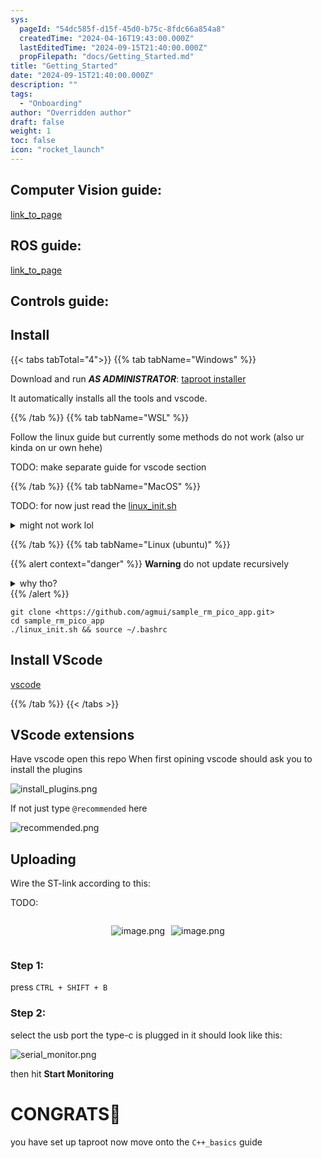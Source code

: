 ```yaml
---
sys:
  pageId: "54dc585f-d15f-45d0-b75c-8fdc66a854a8"
  createdTime: "2024-04-16T19:43:00.000Z"
  lastEditedTime: "2024-09-15T21:40:00.000Z"
  propFilepath: "docs/Getting_Started.md"
title: "Getting_Started"
date: "2024-09-15T21:40:00.000Z"
description: ""
tags:
  - "Onboarding"
author: "Overridden author"
draft: false
weight: 1
toc: false
icon: "rocket_launch"
---
```


## Computer Vision guide:

[link_to_page](86d45bc0-388b-4d26-8848-44f255f73d0e)

## ROS guide:

[link_to_page](3c76c1de-ec8f-46d6-8b0a-294005edc2d5)

## Controls guide:

## Install

{{< tabs tabTotal="4">}}
{{% tab tabName="Windows" %}}

Download and run _**AS ADMINISTRATOR**_: [taproot installer](https://github.com/Thornbots/TeachingFreshies/releases/tag/1.0)

It automatically installs all the tools and vscode.

{{% /tab %}}
{{% tab tabName="WSL" %}}

Follow the linux guide but currently some methods do not work (also ur kinda on ur own hehe)

TODO: make separate guide for vscode section

{{% /tab %}}
{{% tab tabName="MacOS" %}}

TODO: for now just read the [linux_init.sh](https://github.com/agmui/sample_rm_pico_app/blob/main/linux_init.sh)

<details>
<summary>might not work lol</summary>

`brew install libusb pkg-config`

Next install: [vscode](https://code.visualstudio.com/Download)

</details>

{{% /tab %}}
{{% tab tabName="Linux (ubuntu)" %}}

{{% alert context="danger" %}}
**Warning** do not update recursively
<details>
<summary>why tho?</summary>
There are some submodules that may go on for a while (like tinyusb) and I highly
recommend you don't need to get them.
If you want to see what submodules I update just look in `linux_init.sh`
</details>
{{% /alert %}}

```shell
git clone <https://github.com/agmui/sample_rm_pico_app.git>
cd sample_rm_pico_app
./linux_init.sh && source ~/.bashrc
```

## Install VScode

[vscode](https://code.visualstudio.com/Download)

{{% /tab %}}
{{< /tabs >}}

## VScode extensions

Have vscode open this repo
When first opining vscode should ask you to install the plugins

![install_plugins.png](https://prod-files-secure.s3.us-west-2.amazonaws.com/d518164a-d88e-44d1-a4ee-3adb3bd8bce0/89bd30f0-1825-4e77-867b-0a41ce370880/install_plugins.png?X-Amz-Algorithm=AWS4-HMAC-SHA256&X-Amz-Content-Sha256=UNSIGNED-PAYLOAD&X-Amz-Credential=ASIAZI2LB466YTFCWRP2%2F20250425%2Fus-west-2%2Fs3%2Faws4_request&X-Amz-Date=20250425T041040Z&X-Amz-Expires=3600&X-Amz-Security-Token=IQoJb3JpZ2luX2VjEIz%2F%2F%2F%2F%2F%2F%2F%2F%2F%2FwEaCXVzLXdlc3QtMiJIMEYCIQDEsGdNMGJwpikVT89cthSzI1gNxF8PXTDPt9agAYNd8AIhAPuLWdVgGjRKyyf9XAUOfuAVuuCsk3otSX8yaTdtPCp0Kv8DCCUQABoMNjM3NDIzMTgzODA1Igz7ocVuoSW80mm6i%2F8q3APW8YTn%2BL9j2h9dbFeIvc2zt3DnZMTxSNrtRcFPz19JH45yzw16R1gLxKI9kFa4Et9Tb3sYf8byn1e37JHuEVD86Z%2Ft0C3KXVjauUbD3yiyzueySUvyZ4hBaPvrE7IgsJUlrEsWVToP1bYbWkrF4LtF%2B0JHoTzUmgxeXTutFHcpcqFK%2Fopje8fsjwa8M3Qs9gcY3S0NkUqapdot%2BcaYcuoS50N6Va4eFGOjpWl0EUm2zILt3iiK8wWqoMGaIaW6QSlWyDqQYGZ8rspZ1jxUVL7YHiL%2BWo%2F6rFsLSaXlSolvE97UEO7TKVy7tA2HKDL%2BazT1HmNFWsogwPK6%2Btvv%2FR%2FowcmXBYp1DOw1jQlhQK3jrdEBtbfeAZIvw294byz9kDCzeZiN3Thchzrc6kHsXjLS%2F%2B5BJdnxZnosxD3JzCPVH2IYaNFQ5fCLDqz3LKdSoHz9baNbxRGfu%2BGr6Hd2kT13%2F%2BuxgWGulkrKEwkoL2vRWWVAQq%2BQxLxlKeJylzzRxyZ2SRejjvXo%2FuXWXscIII0FOY16PmTLvo1w1vWRS8qkLqnL6NylH0o8v6diL2qSPrV1uZYMB%2FVggoUCp3B8u21l8bQHRNvdXZTKetmngJ6E8eRXydhco972TrmAvzCPlazABjqkAYOaACliMg8LnGJD3zrPB5tC2OKX%2F57Wgm8vkgadNIwPjraI2LHvjbwCP%2BZkqOr9aApL1xM1RtnGGaWrf7hc%2BcOB%2FVQX%2FXsJ76ls0vmIjk0R8yosegwTVpixbxXgotg8ZhOBp90L0qCsVMNATmspZfFH6ZKq4K%2BOC7bGZXO%2BJt5eNCrqbQq21HwoPsr1wAjFMAiflpfQ7pTSxEo%2Fd2TQF%2BITj8eL&X-Amz-Signature=8576b3bcb569e30c3a37e01c89d59dbdf7f0742da983f5179d3c10dea1db5a02&X-Amz-SignedHeaders=host&x-id=GetObject)

If not just type `@recommended` here  

![recommended.png](https://prod-files-secure.s3.us-west-2.amazonaws.com/d518164a-d88e-44d1-a4ee-3adb3bd8bce0/61e661e9-5d85-4dfc-be0d-8d2097a5e793/recommended.png?X-Amz-Algorithm=AWS4-HMAC-SHA256&X-Amz-Content-Sha256=UNSIGNED-PAYLOAD&X-Amz-Credential=ASIAZI2LB466YTFCWRP2%2F20250425%2Fus-west-2%2Fs3%2Faws4_request&X-Amz-Date=20250425T041040Z&X-Amz-Expires=3600&X-Amz-Security-Token=IQoJb3JpZ2luX2VjEIz%2F%2F%2F%2F%2F%2F%2F%2F%2F%2FwEaCXVzLXdlc3QtMiJIMEYCIQDEsGdNMGJwpikVT89cthSzI1gNxF8PXTDPt9agAYNd8AIhAPuLWdVgGjRKyyf9XAUOfuAVuuCsk3otSX8yaTdtPCp0Kv8DCCUQABoMNjM3NDIzMTgzODA1Igz7ocVuoSW80mm6i%2F8q3APW8YTn%2BL9j2h9dbFeIvc2zt3DnZMTxSNrtRcFPz19JH45yzw16R1gLxKI9kFa4Et9Tb3sYf8byn1e37JHuEVD86Z%2Ft0C3KXVjauUbD3yiyzueySUvyZ4hBaPvrE7IgsJUlrEsWVToP1bYbWkrF4LtF%2B0JHoTzUmgxeXTutFHcpcqFK%2Fopje8fsjwa8M3Qs9gcY3S0NkUqapdot%2BcaYcuoS50N6Va4eFGOjpWl0EUm2zILt3iiK8wWqoMGaIaW6QSlWyDqQYGZ8rspZ1jxUVL7YHiL%2BWo%2F6rFsLSaXlSolvE97UEO7TKVy7tA2HKDL%2BazT1HmNFWsogwPK6%2Btvv%2FR%2FowcmXBYp1DOw1jQlhQK3jrdEBtbfeAZIvw294byz9kDCzeZiN3Thchzrc6kHsXjLS%2F%2B5BJdnxZnosxD3JzCPVH2IYaNFQ5fCLDqz3LKdSoHz9baNbxRGfu%2BGr6Hd2kT13%2F%2BuxgWGulkrKEwkoL2vRWWVAQq%2BQxLxlKeJylzzRxyZ2SRejjvXo%2FuXWXscIII0FOY16PmTLvo1w1vWRS8qkLqnL6NylH0o8v6diL2qSPrV1uZYMB%2FVggoUCp3B8u21l8bQHRNvdXZTKetmngJ6E8eRXydhco972TrmAvzCPlazABjqkAYOaACliMg8LnGJD3zrPB5tC2OKX%2F57Wgm8vkgadNIwPjraI2LHvjbwCP%2BZkqOr9aApL1xM1RtnGGaWrf7hc%2BcOB%2FVQX%2FXsJ76ls0vmIjk0R8yosegwTVpixbxXgotg8ZhOBp90L0qCsVMNATmspZfFH6ZKq4K%2BOC7bGZXO%2BJt5eNCrqbQq21HwoPsr1wAjFMAiflpfQ7pTSxEo%2Fd2TQF%2BITj8eL&X-Amz-Signature=4bda48bdf99ad1a9a918e821e6041b3a8ad62e1d9909b2f40140f54f6635fb90&X-Amz-SignedHeaders=host&x-id=GetObject)

## Uploading

Wire the ST-link according to this:

TODO:

<div style="display: flex;flex-direction: row; column-gap:10px; max-width: 630px;justify-content: center;">
<div>

![image.png](https://prod-files-secure.s3.us-west-2.amazonaws.com/d518164a-d88e-44d1-a4ee-3adb3bd8bce0/210ecb78-1116-4d7b-b9b7-2292f66fa2c2/image.png?X-Amz-Algorithm=AWS4-HMAC-SHA256&X-Amz-Content-Sha256=UNSIGNED-PAYLOAD&X-Amz-Credential=ASIAZI2LB466R7UEDTB2%2F20250425%2Fus-west-2%2Fs3%2Faws4_request&X-Amz-Date=20250425T041043Z&X-Amz-Expires=3600&X-Amz-Security-Token=IQoJb3JpZ2luX2VjEIz%2F%2F%2F%2F%2F%2F%2F%2F%2F%2FwEaCXVzLXdlc3QtMiJIMEYCIQDYfs9SnYcvecpIie1Q3g4S2vs%2BHardCqq4Ql6rw6KiogIhAPVhm3%2BHDdw71LrXZwWm9%2F5G0yeSTd9QJFBZgGZVKPNUKv8DCCUQABoMNjM3NDIzMTgzODA1Igz2VdjkhxADMNBiFjAq3AM07gwHHFHQBx7mqwX0Polo4wXMM1%2BujjRrLKB%2BK3jwnW6KfFNXpFZKMHWvwXsjh8lc14FwnaOWvVXsNf6Zx0i8NHWfmnIQjKKpWoc4fsGunElPfs8sfk3QiF95dZGOjshyvk7OM0zTWf9XATWATi3fLN7idh8e5BOVYcFoQjTBEkw%2Fr5wL8gHs1SlDNqxLAlWv9cV2KmL7TuoQPkGsUMZhm8xsMHFhY7ZjizNwabxi%2Fw5QnV2tr2nJq532qi%2FUojtgn2VUByna%2FabOggDXzbH9x4nx1zbAKidZIRkJvlMuz54EFUbmpkLJO9jwyIC87UYP0UILn2PHf8mC9qvDqC%2F8zEuSJhU8lgz0%2BjIOgTckwL6nrnhhq72BwJlgVwM3BpXYhI56V63g%2B8Jos%2B0051K3bA07s0ziohPXmq7apTTW68BvV5YEvVM9KZxJBY8xJC5Q5ziuOKA1wzc8b%2B%2FB5BFmya0Z7HU3BHpyxfi2EovEP%2FZfO9hNWqNa2fz3IReUIfUrBEEIDU8g88Mk1wg%2B5IDUK6ErqdGhNbZ1Z0ks%2FxYzEA4BTSuXkczdpM%2B9zW%2Byg9EBcQr0%2F7Vq2aZoUYsSVdzsDGd98wzWmdx4PN3hn8ncHnQ8O4Fm51JwY7BWmTDZlazABjqkAX0RiUeV1eRxZGzSP43X6zCdFeyowlKKt0bQ%2B%2FLNltAUQBc96wNiuDEQ7opwTXvy6C6himz0NHar8rFJMYzx0kBkD7Bxxw6fm6UaFO8SO1Z5gccMUQCgQkF3765%2FH2vvAyChN%2FSxekWf6EnzLGSgYPbDIomcX5MXgZAkQUsThrh%2B3gIH74t2kzEEGTUbTHH10AIjhcEW7QDyDU%2F%2B9exM7ZKDS7pV&X-Amz-Signature=18f22f11fe7beb036eb6790246c19c0f0ccd9c34f6ae5cf094d137d9c1b58ed6&X-Amz-SignedHeaders=host&x-id=GetObject)

</div>
<div>

![image.png](https://prod-files-secure.s3.us-west-2.amazonaws.com/d518164a-d88e-44d1-a4ee-3adb3bd8bce0/33a0fd0f-8ca6-4a86-8e09-26e95ded1fff/image.png?X-Amz-Algorithm=AWS4-HMAC-SHA256&X-Amz-Content-Sha256=UNSIGNED-PAYLOAD&X-Amz-Credential=ASIAZI2LB466ZQ6WJ5V5%2F20250425%2Fus-west-2%2Fs3%2Faws4_request&X-Amz-Date=20250425T041043Z&X-Amz-Expires=3600&X-Amz-Security-Token=IQoJb3JpZ2luX2VjEIz%2F%2F%2F%2F%2F%2F%2F%2F%2F%2FwEaCXVzLXdlc3QtMiJIMEYCIQCEMaAUFMscFT1b1tGLE%2FIALQs8UgGZd3wYuo%2B4vd649QIhAPiky7NePO5iwbHkCuQYgh74tLJnP49GQt2rKfCs8rsnKv8DCCUQABoMNjM3NDIzMTgzODA1Igw0SM9NLjuFSul41pQq3AMobsPT5aUWGJmxeSJqg16EaSFWb%2FEpyFhUhKIrtAb6pj4XZbFUyd7d3EaRJjVjsMfvf7lZw1kMxbzGcC8y%2B%2FPDeal98vT2iziBVVZOoUVaht5d23dU%2BQ2j9w14gxr7FVSxY4NakzD17DNEKCziuGPHivApw5yvoZJwHjxaJCFAiawaeA7z6VB%2Bjgd7YHU9W4pu9j2CgVQFSD2COMNiMVduHFjl2fRHLyphNKBTRgxolFKa3B19xxDLlZaYX92vy5u6BKHEtmlyHEEllDP0FlZkYKN7YNswZ07oBiknKJbju%2FFMzbskms%2ByVXIhCbXYKXh0afl3CWDWeha9Wdy62c1nS0j580QsoT2iSgPcjzGC1ED2meMqJfZjKPIFE3f%2F4gu7hh6Iu%2BPcCt7W0Vqo8zhtYZperlO56TZHcba4t3%2BTBLMWf5nV9RtKQ3zVSrtkNDWNHLL%2Bg5xVNvFi8RnLDQpZCPDekeCsk74OCAp5huR%2BDNRtd3m1obEB2deJLxZVvWtkyIzTmxQdbZojDFdIwVjuNdsjKYKm3GxBgp6QEK3BXZC8Syzj4jvnpAqDmvAFybx6PQhoThdc24Cek4DFkmuMksoWuYiH9mhlsGzH62k7xBHGH76jR5w4APaszTDHlazABjqkAS2dlwjVDaU6tassOzxKGokUi4ZU2bpaljEZ8PZUq3UimkZ5HESVpHf0k7vs7R8YC%2FD74v%2FKZCYnxcRfwpHDyFzqFCGvXM%2BBSUALDoj5AMSeuVIHKLe2DOuziyeWPWcvy2zVYSfC8Ui0t2pGVTAV%2BWSZ2gdleg4j0bii7Dn4l2vfI7CNp2mHrSKrLqf0No9Tv5C4Gr18hezCQfeFUFhynY7qdp6d&X-Amz-Signature=fd65d44ff29e381c40c78ae6b9cb990f6567abdfa44f750f4ecc55a8989a9a7e&X-Amz-SignedHeaders=host&x-id=GetObject)

</div>
</div>

### Step 1:

press `CTRL + SHIFT + B`

### Step 2:

select the usb port the type-c is plugged in it should look like this:

![serial_monitor.png](https://prod-files-secure.s3.us-west-2.amazonaws.com/d518164a-d88e-44d1-a4ee-3adb3bd8bce0/f03f4774-05d4-4393-b6a0-d5efb6d315ab/serial_monitor.png?X-Amz-Algorithm=AWS4-HMAC-SHA256&X-Amz-Content-Sha256=UNSIGNED-PAYLOAD&X-Amz-Credential=ASIAZI2LB466YTFCWRP2%2F20250425%2Fus-west-2%2Fs3%2Faws4_request&X-Amz-Date=20250425T041040Z&X-Amz-Expires=3600&X-Amz-Security-Token=IQoJb3JpZ2luX2VjEIz%2F%2F%2F%2F%2F%2F%2F%2F%2F%2FwEaCXVzLXdlc3QtMiJIMEYCIQDEsGdNMGJwpikVT89cthSzI1gNxF8PXTDPt9agAYNd8AIhAPuLWdVgGjRKyyf9XAUOfuAVuuCsk3otSX8yaTdtPCp0Kv8DCCUQABoMNjM3NDIzMTgzODA1Igz7ocVuoSW80mm6i%2F8q3APW8YTn%2BL9j2h9dbFeIvc2zt3DnZMTxSNrtRcFPz19JH45yzw16R1gLxKI9kFa4Et9Tb3sYf8byn1e37JHuEVD86Z%2Ft0C3KXVjauUbD3yiyzueySUvyZ4hBaPvrE7IgsJUlrEsWVToP1bYbWkrF4LtF%2B0JHoTzUmgxeXTutFHcpcqFK%2Fopje8fsjwa8M3Qs9gcY3S0NkUqapdot%2BcaYcuoS50N6Va4eFGOjpWl0EUm2zILt3iiK8wWqoMGaIaW6QSlWyDqQYGZ8rspZ1jxUVL7YHiL%2BWo%2F6rFsLSaXlSolvE97UEO7TKVy7tA2HKDL%2BazT1HmNFWsogwPK6%2Btvv%2FR%2FowcmXBYp1DOw1jQlhQK3jrdEBtbfeAZIvw294byz9kDCzeZiN3Thchzrc6kHsXjLS%2F%2B5BJdnxZnosxD3JzCPVH2IYaNFQ5fCLDqz3LKdSoHz9baNbxRGfu%2BGr6Hd2kT13%2F%2BuxgWGulkrKEwkoL2vRWWVAQq%2BQxLxlKeJylzzRxyZ2SRejjvXo%2FuXWXscIII0FOY16PmTLvo1w1vWRS8qkLqnL6NylH0o8v6diL2qSPrV1uZYMB%2FVggoUCp3B8u21l8bQHRNvdXZTKetmngJ6E8eRXydhco972TrmAvzCPlazABjqkAYOaACliMg8LnGJD3zrPB5tC2OKX%2F57Wgm8vkgadNIwPjraI2LHvjbwCP%2BZkqOr9aApL1xM1RtnGGaWrf7hc%2BcOB%2FVQX%2FXsJ76ls0vmIjk0R8yosegwTVpixbxXgotg8ZhOBp90L0qCsVMNATmspZfFH6ZKq4K%2BOC7bGZXO%2BJt5eNCrqbQq21HwoPsr1wAjFMAiflpfQ7pTSxEo%2Fd2TQF%2BITj8eL&X-Amz-Signature=4dde14e3dd1ad70b077d76507560d056a254d27758016430d35daa6ad3387be9&X-Amz-SignedHeaders=host&x-id=GetObject)

then hit **Start Monitoring**

# CONGRATS🎉

you have set up taproot now move onto the `C++_basics` guide
